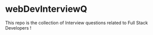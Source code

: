 # webDevInterviewQ
This repo is the collection of Interview questions related to Full Stack Developers !
